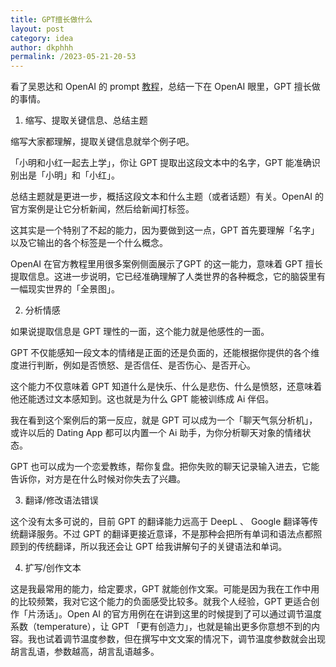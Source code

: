 ```yaml
---
title: GPT擅长做什么
layout: post
category: idea
author: dkphhh
permalink: /2023-05-21-20-53
---
```

看了吴恩达和 OpenAI 的 prompt [教程](https://github.com/datawhalechina/prompt-engineering-for-developers)，总结一下在 OpenAI 眼里，GPT 擅长做的事情。

1. 缩写、提取关键信息、总结主题

缩写大家都理解，提取关键信息就举个例子吧。

「小明和小红一起去上学」，你让 GPT 提取出这段文本中的名字，GPT 能准确识别出是「小明」和「小红」。

总结主题就是更进一步，概括这段文本和什么主题（或者话题）有关。OpenAI 的官方案例是让它分析新闻，然后给新闻打标签。

这其实是一个特别了不起的能力，因为要做到这一点，GPT 首先要理解「名字」以及它输出的各个标签是一个什么概念。

OpenAI 在官方教程里用很多案例侧面展示了GPT 的这一能力，意味着 GPT 擅长提取信息。这进一步说明，它已经准确理解了人类世界的各种概念，它的脑袋里有一幅现实世界的「全景图」。

2. 分析情感

如果说提取信息是 GPT 理性的一面，这个能力就是他感性的一面。

GPT 不仅能感知一段文本的情绪是正面的还是负面的，还能根据你提供的各个维度进行判断，例如是否愤怒、是否信任、是否伤心、是否开心。

这个能力不仅意味着 GPT 知道什么是快乐、什么是悲伤、什么是愤怒，还意味着他还能透过文本感知到。这也就是为什么 GPT 能被训练成 Ai 伴侣。

我在看到这个案例后的第一反应，就是 GPT 可以成为一个「聊天气氛分析机」，或许以后的 Dating App 都可以内置一个 Ai 助手，为你分析聊天对象的情绪状态。

GPT 也可以成为一个恋爱教练，帮你复盘。把你失败的聊天记录输入进去，它能告诉你，对方是在什么时候对你失去了兴趣。


3. 翻译/修改语法错误

这个没有太多可说的，目前 GPT 的翻译能力远高于 DeepL 、 Google 翻译等传统翻译服务。不过 GPT 的翻译更接近意译，不是那种会把所有单词和语法点都照顾到的传统翻译，所以我还会让 GPT 给我讲解句子的关键语法和单词。


4. 扩写/创作文本

这是我最常用的能力，给定要求，GPT 就能创作文案。可能是因为我在工作中用的比较频繁，我对它这个能力的负面感受比较多。就我个人经验，GPT 更适合创作「片汤话」。Open AI 的官方用例在在讲到这里的时候提到了可以通过调节温度系数（temperature），让 GPT 「更有创造力」，也就是输出更多你意想不到的内容。我也试着调节温度参数，但在撰写中文文案的情况下，调节温度参数就会出现胡言乱语，参数越高，胡言乱语越多。